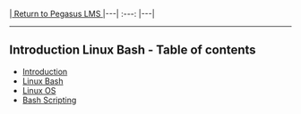 |<a href="https://github.com/ccoovrey/pegasus_lms/blob/master/README.md" rel="Return to Course Introduction"> Return to Pegasus LMS </a>
|---|  :---:  |---|

---

## Introduction Linux Bash - Table of contents

* [Introduction](README.md)
* [Linux Bash](01_Introduction.md)
* [Linux OS](02_intro_linux_os.md)
* [Bash Scripting](03_bash_scripting.md)
  
